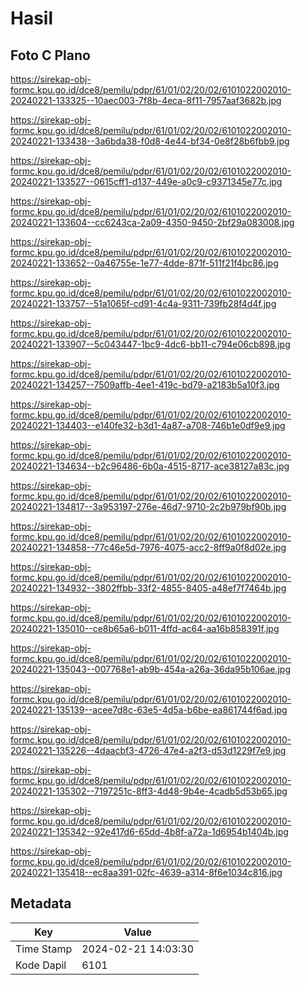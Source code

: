 # Hasil

## Foto C Plano

https://sirekap-obj-formc.kpu.go.id/dce8/pemilu/pdpr/61/01/02/20/02/6101022002010-20240221-133325--10aec003-7f8b-4eca-8f11-7957aaf3682b.jpg

https://sirekap-obj-formc.kpu.go.id/dce8/pemilu/pdpr/61/01/02/20/02/6101022002010-20240221-133438--3a6bda38-f0d8-4e44-bf34-0e8f28b6fbb9.jpg

https://sirekap-obj-formc.kpu.go.id/dce8/pemilu/pdpr/61/01/02/20/02/6101022002010-20240221-133527--0615cff1-d137-449e-a0c9-c9371345e77c.jpg

https://sirekap-obj-formc.kpu.go.id/dce8/pemilu/pdpr/61/01/02/20/02/6101022002010-20240221-133604--cc6243ca-2a09-4350-9450-2bf29a083008.jpg

https://sirekap-obj-formc.kpu.go.id/dce8/pemilu/pdpr/61/01/02/20/02/6101022002010-20240221-133652--0a46755e-1e77-4dde-871f-511f21f4bc86.jpg

https://sirekap-obj-formc.kpu.go.id/dce8/pemilu/pdpr/61/01/02/20/02/6101022002010-20240221-133757--51a1065f-cd91-4c4a-9311-739fb28f4d4f.jpg

https://sirekap-obj-formc.kpu.go.id/dce8/pemilu/pdpr/61/01/02/20/02/6101022002010-20240221-133907--5c043447-1bc9-4dc6-bb11-c794e06cb898.jpg

https://sirekap-obj-formc.kpu.go.id/dce8/pemilu/pdpr/61/01/02/20/02/6101022002010-20240221-134257--7509affb-4ee1-419c-bd79-a2183b5a10f3.jpg

https://sirekap-obj-formc.kpu.go.id/dce8/pemilu/pdpr/61/01/02/20/02/6101022002010-20240221-134403--e140fe32-b3d1-4a87-a708-746b1e0df9e9.jpg

https://sirekap-obj-formc.kpu.go.id/dce8/pemilu/pdpr/61/01/02/20/02/6101022002010-20240221-134634--b2c96486-6b0a-4515-8717-ace38127a83c.jpg

https://sirekap-obj-formc.kpu.go.id/dce8/pemilu/pdpr/61/01/02/20/02/6101022002010-20240221-134817--3a953197-276e-46d7-9710-2c2b979bf90b.jpg

https://sirekap-obj-formc.kpu.go.id/dce8/pemilu/pdpr/61/01/02/20/02/6101022002010-20240221-134858--77c46e5d-7976-4075-acc2-8ff9a0f8d02e.jpg

https://sirekap-obj-formc.kpu.go.id/dce8/pemilu/pdpr/61/01/02/20/02/6101022002010-20240221-134932--3802ffbb-33f2-4855-8405-a48ef7f7464b.jpg

https://sirekap-obj-formc.kpu.go.id/dce8/pemilu/pdpr/61/01/02/20/02/6101022002010-20240221-135010--ce8b65a6-b011-4ffd-ac64-aa16b858391f.jpg

https://sirekap-obj-formc.kpu.go.id/dce8/pemilu/pdpr/61/01/02/20/02/6101022002010-20240221-135043--007768e1-ab9b-454a-a26a-36da95b106ae.jpg

https://sirekap-obj-formc.kpu.go.id/dce8/pemilu/pdpr/61/01/02/20/02/6101022002010-20240221-135139--acee7d8c-63e5-4d5a-b6be-ea861744f6ad.jpg

https://sirekap-obj-formc.kpu.go.id/dce8/pemilu/pdpr/61/01/02/20/02/6101022002010-20240221-135226--4daacbf3-4726-47e4-a2f3-d53d1229f7e9.jpg

https://sirekap-obj-formc.kpu.go.id/dce8/pemilu/pdpr/61/01/02/20/02/6101022002010-20240221-135302--7197251c-8ff3-4d48-9b4e-4cadb5d53b65.jpg

https://sirekap-obj-formc.kpu.go.id/dce8/pemilu/pdpr/61/01/02/20/02/6101022002010-20240221-135342--92e417d6-65dd-4b8f-a72a-1d6954b1404b.jpg

https://sirekap-obj-formc.kpu.go.id/dce8/pemilu/pdpr/61/01/02/20/02/6101022002010-20240221-135418--ec8aa391-02fc-4639-a314-8f6e1034c816.jpg


## Metadata

| Key        | Value               |
| ---------- | ------------------- |
| Time Stamp | 2024-02-21 14:03:30 |
| Kode Dapil | 6101                |



